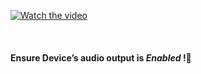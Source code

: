 

[![Watch the video](https://cdn.dribbble.com/users/985229/screenshots/3952801/play.gif)](https://player.vimeo.com/video/429245404)

<br />

<h4>Ensure Device’s audio output is <i>Enabled</i> !🍳 </h4> 
<br />
